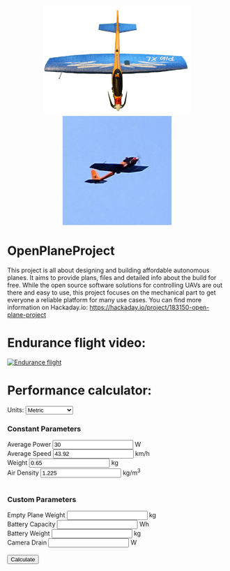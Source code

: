 <p align="center">
  <img src="4.jpg" height="250" title="hover text">
  <img src="43.jpg" height="250" alt="accessibility text">
</p>

# OpenPlaneProject
This project is all about designing and building affordable autonomous planes. It aims to provide plans, files and detailed info about the build for free. While the open source software solutions for controlling UAVs are out there and easy to use, this project focuses on the mechanical part to get everyone a reliable platform for many use cases. You can find more information on Hackaday.io: https://hackaday.io/project/183150-open-plane-project

# Endurance flight video:
<a  href="http://www.youtube.com/watch?feature=player_embedded&v=-ks4JAQizB8
" target="_blank"><img src="http://img.youtube.com/vi/-ks4JAQizB8/0.jpg"
alt="Endurance flight" width="480" height="330" border="0" />
</a>

# Performance calculator:
<html>
    <body>
        <form id="calculations-form" name="calculations" action="javascript:void(0);">
            <label for="units">Units:</label>
            <select name="units" id="units">
                <option value="metric">Metric</option>
                <option value="us">US Customary</option>
            </select>
            <h3>Constant Parameters</h3>
            <div>
                <label for="avg-power">Average Power</label>
                <input name="avg-power" id="avg-power" pattern="[0-9.]+" type="html" value="30">
                <span class="unit">W</span>
            </div>
            <div>
                <label for="avg-speed">Average Speed</label>
                <input name="avg-speed" id="avg-speed" pattern="[0-9.]+" type="html" value="43.92">
                <span class="unit">km/h</span>
            </div>
            <div>
                <label for="weight">Weight</label>
                <input name="weight" id="weight" pattern="[0-9.]+" type="html" value="0.65">
                <span class="unit">kg</span>
            </div>
            <div>
                <label for="air-density">Air Density</label>
                <input name="air-density" id="air-density" pattern="[0-9.]+" type="html" value="1.225">
                <span class="unit">kg/m<sup>3</sup></span>
            </div>
            <br/>
            <h3>Custom Parameters</h3>
            <div>
                <label for="plane-weight">Empty Plane Weight</label>
                <input name="plane-weight" id="plane-weight" pattern="[0-9.]+" type="html" required>
                <span class="unit">kg</span>
            </div>
            <div>
                <label for="battery-capacity">Battery Capacity</label>
                <input name="battery-capacity" id="battery-capacity" pattern="[0-9.]+" type="html" required>
                <span class="unit">Wh</span>
            </div>
            <div>
                <label for="battery-weight">Battery Weight</label>
                <input name="battery-weight" id="battery-weight" pattern="[0-9.]+" type="html" required>
                <span class="unit">kg</span>
            </div>
            <div>
                <label for="camera-drain">Camera Drain</label>
                <input name="camera-drain" id="camera-drain" pattern="[0-9.]+" type="html" required>
                <span class="unit">W</span>
            </div>
            <br/>
            <input id="calculate-button" type="submit" value="Calculate">
            <br/>
            <div id="calculation-results" style="display:none;">
                <span>Flight Time: <span id="flight-time"></span> <span class="unit">minutes</span>.</span>
                <span>Speed: <span id="speed"></span> <span class="unit">km/h</span>.</span>
                <span>Distance: <span id="distance"></span> <span class="unit">km</span>.</span>
            </div>
        </form>
        <script src="https://code.jquery.com/jquery-3.6.0.slim.js" integrity="sha256-HwWONEZrpuoh951cQD1ov2HUK5zA5DwJ1DNUXaM6FsY=" crossorigin="anonymous"></script>
        <script>
            var constantValues = [30, 43.92, 0.65, 1.225]; //Average Power (W), Average Speed (km/h), Weight (kg), Air Density (kg/m3)

            var metric = ["kg", "km/h", "kg/m<sup>3</sup>", "km"];
            var usc = ["lb", "mph", "lb/ft<sup>3</sup>", "mi"];

            function replaceUnits() {
                var test = [$('#plane-weight'), $('#battery-weight')];
                var resultValues = [$('#speed'), $('#distance')];

                if ($('#units').val() == 'us') {
                    $('.unit').each(function() {
                        if (metric.includes($(this).html())) {
                            $(this).html(usc[metric.indexOf($(this).html())]);
                        }
                    });

                    $('#avg-speed').val(27.29);
                    $('#weight').val(1.43);
                    $('#air-density').val(0.0765);

                    for (let x of test) {
                        if (!isNaN(x.val()) && x.val() != "") {
                            x.val(Number((x.val() * 2.205).toFixed(3)));
                        }
                    }

                    for (let i of resultValues) {
                        console.log(i.text())
                        if (!isNaN(i.text()) && i.text() != "") {
                            i.text(Number((i.text() / 1.609).toFixed(3)));
                        }
                    }
                }
                else if ($('#units').val() == 'metric') {
                    $('.unit').each(function() {
                        if (usc.includes($(this).html())) {
                            $(this).html(metric[usc.indexOf($(this).html())]);
                        }
                    });

                    $('#avg-speed').val(43.92);
                    $('#weight').val(0.65);
                    $('#air-density').val(1.225);

                    for (let x of test) {
                        if (!isNaN(x.val()) && x.val() != "") {
                            x.val(Number((x.val() / 2.205).toFixed(3)));
                        }
                    }

                    for (let i of resultValues) {
                        console.log(i.text())
                        if (!isNaN(i.text()) && i.text() != "") {
                            i.text(Number((i.text() * 1.609).toFixed(3)));
                        }
                    }
                }
            }

            function calculate() {
                //TODO: check for empty fields and NaNs
                
                //Get values
                
                var avgPower = Number($('#avg-power').val());
                var avgSpeed = Number($('#avg-speed').val());
                var weight = Number($('#weight').val());
                var airDensity = Number($('#air-density').val());

                var planeWeight = Number($('#plane-weight').val());
                var capacity = Number($('#battery-capacity').val());
                var batteryWeight = Number($('#battery-weight').val());
                var drain = Number($('#camera-drain').val());

                //Convert units to metric

                if ($('#units').val() == 'us') {
                    avgSpeed *= 1.609;
                    weight /= 2.205;
                    airDensity *= 16.018;
                    planeWeight /= 2.205;
                    batteryWeight /= 2.205;
                }

                //Big math

                var totalWeight = planeWeight + batteryWeight;
                avgSpeed /= 3.6;

                var liftCoefficient = (2 * weight * 9.81) / (airDensity * Math.pow(avgSpeed, 2));
                var dragCoefficient = (2 * (avgPower / avgSpeed)) / (airDensity * Math.pow(avgSpeed, 2));

                //console.log(liftCoefficient);
                //console.log(dragCoefficient);

                var flightTime = capacity / (0.5 * airDensity * Math.pow(Math.sqrt(2 * 9.81 * totalWeight / (liftCoefficient * airDensity)), 3) * dragCoefficient + drain) * 60;
                var speed = Math.sqrt((2 * totalWeight * 9.81) / (airDensity * liftCoefficient)) * 3.6;
                var distance = speed * (flightTime / 60);
                
                //Convert back to USC if needed

                if ($('#units').val() == 'us') {
                    console.log(speed, distance)
                    speed /= 1.609;
                    distance /= 1.609;
                }

                //console.log(flightTime);
                //console.log(speed);
                //console.log(distance);

                $('#flight-time').text(flightTime.toFixed(3));
                $('#speed').text(speed.toFixed(3));
                $('#distance').text(distance.toFixed(3));
                $('#calculation-results').show();

                return false;
            }

            $(document).ready(function() {
                $('#units').change(function() {
                    replaceUnits();
                });
                
                $('#calculations-form').on('submit', function() {
                    calculate();
                });
            });
        </script>
        <style>
            #calculation-results {
                margin-top: 1rem;
            }
            #calculation-results > span {
                display: block;
            }
        </style>
    </body>
</html>

